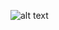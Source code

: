 ![alt text]([http://url/to/img.png](https://thumbs.dreamstime.com/b/italian-chef-cartoon-illustration-character-65541017.jpg)https://thumbs.dreamstime.com/b/italian-chef-cartoon-illustration-character-65541017.jpg)
